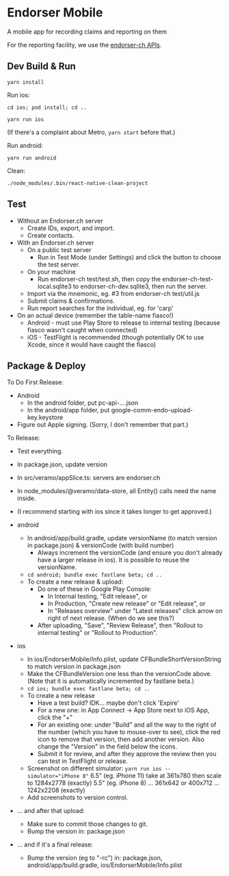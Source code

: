 
# Endorser Mobile

A mobile app for recording claims and reporting on them

For the reporting facility, we use the [endorser-ch APIs](https://github.com/trentlarson/endorser-ch).



## Dev Build & Run

`yarn install`

Run ios:

`cd ios; pod install; cd ..`

`yarn run ios`

(If there's a complaint about Metro, `yarn start` before that.)

Run android:

`yarn run android`

Clean:

`./node_modules/.bin/react-native-clean-project`




## Test

- Without an Endorser.ch server
  - Create IDs, export, and import.
  - Create contacts.
- With an Endorser.ch server
  - On a public test server
    - Run in Test Mode (under Settings) and click the button to choose the test server.
  - On your machine
    - Run endorser-ch test/test.sh, then copy the endorser-ch-test-local.sqlite3 to endorser-ch-dev.sqlite3, then run the server.
  - Import via the mnemonic, eg. #3 from endorser-ch test/util.js
  - Submit claims & confirmations.
  - Run report searches for the individual, eg. for 'carp'
- On an actual device (remember the table-name fiasco!)
  - Android - must use Play Store to release to internal testing (because fiasco wasn't caught when connected)
  - iOS - TestFlight is recommended (though potentially OK to use Xcode, since it would have caught the fiasco)



## Package & Deploy

To Do First Release:

- Android
  - In the android folder, put pc-api-....json
  - In the android/app folder, put google-comm-endo-upload-key.keystore
- Figure out Apple signing.  (Sorry, I don't remember that part.)


To Release:

- Test everything.
- In package.json, update version
- In src/veramo/appSlice.ts: servers are endorser.ch
- In node_modules/@veramo/data-store, all Entity() calls need the name inside.
- (I recommend starting with ios since it takes longer to get approved.)
- android
  - In android/app/build.gradle, update versionName (to match version in package.json) & versionCode (with build number)
    - Always increment the versionCode (and ensure you don't already have a larger release in ios).  It is possible to reuse the versionName.
  - `cd android; bundle exec fastlane beta; cd ..`
  - To create a new release & upload:
    - Do one of these in Google Play Console:
      - In Internal testing, "Edit release", or
      - In Production, "Create new release" or "Edit release", or
      - In "Releases overview" under "Latest releases" click arrow on right of next release. (When do we see this?)
    - After uploading, "Save", "Review Release", then "Rollout to internal testing" or "Rollout to Production".
- ios
  - In ios/EndorserMobile/Info.plist, update CFBundleShortVersionString to match version in package.json
  - Make the CFBundleVersion one less than the versionCode above. (Note that it is automatically incremented by fastlane beta.)
  - `cd ios; bundle exec fastlane beta; cd ..`
  - To create a new release
    - Have a test build?  IDK... maybe don't click 'Expire'
    - For a new one: in App Connect -> App Store next to iOS App, click the "+"
    - For an existing one: under "Build" and all the way to the right of the number (which you have to mouse-over to see), click the red icon to remove that version, then add another version.  Also change the "Version" in the field below the icons.
    - Submit it for review, and after they approve the review then you can test in TestFlight or release.
  - Screenshot on different simulator: `yarn run ios --simulator="iPhone 8"`
    6.5" (eg. iPhone 11)
    take at 361x780 then scale to 1284x2778 (exactly)
    5.5" (eg. iPhone 8)
    ... 361x642 or 400x712 ... 1242x2208 (exactly)
  - Add screenshots to version control.

- ... and after that upload:
  - Make sure to commit those changes to git.
  - Bump the version in: package.json

- ... and if it's a final release:
  - Bump the version (eg to "-rc") in: package.json, android/app/build.gradle, ios/EndorserMobile/Info.plist
